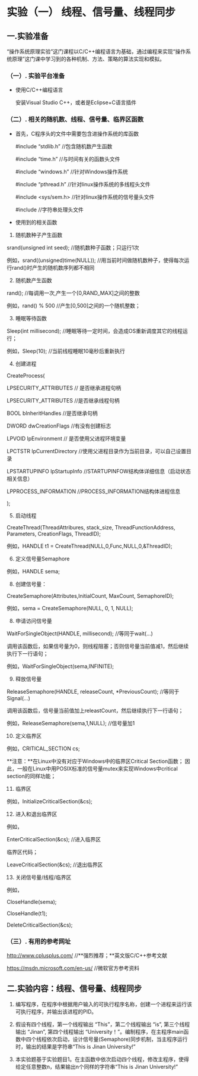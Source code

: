 # 实验（一） 线程、信号量、线程同步

## 一.实验准备

“操作系统原理实验”这门课程以C/C++编程语言为基础，通过编程来实现“操作系统原理”这门课中学习到的各种机制、方法、策略的算法实现和模拟。

### （一）. 实验平台准备

- 使用C/C++编程语言

  安装Visual Studio C++，或者是Eclipse+C语言插件

### （二）. 相关的随机数、线程、信号量、临界区函数

- 首先，C程序头的文件中需要包含进操作系统的库函数

  #include “stdlib.h”     //包含随机数产生函数

  #include “time.h”       //与时间有关的函数头文件

  #include “windows.h”    //针对Windows操作系统

  #include “pthread.h”    //针对linux操作系统的多线程头文件

  #include <sys/sem.h>      //针对linux操作系统的信号量头文件

  #include <string>         //字符串处理头文件

- 使用到的相关函数
1. 随机数种子产生函数

  srand(unsigned int seed);      //随机数种子函数；只运行1次  

  例如，srand((unsigned)time(NULL)); //用当前时间做随机数种子，使得每次运行rand()时产生的随机数序列都不相同

2. 随机数产生函数

  rand();      //每调用一次,产生一个[0,RAND\_MAX]之间的整数

  例如，rand() % 500       //产生[0,500]之间的一个随机整数；

3. 睡眠等待函数

  Sleep(int millisecond); //睡眠等待一定时间，会造成OS重新调度其它的线程运行；

  例如，Sleep(10);   //当前线程睡眠10毫秒后重新执行

4. 创建进程

  CreateProcess(

  LPSECURITY\_ATTRIBUTES // 是否继承进程句柄

  LPSECURITY\_ATTRIBUTES //是否继承线程句柄

  BOOL bInheritHandles //是否继承句柄

  DWORD dwCreationFlags //有没有创建标志

  LPVOID lpEnvironment // 是否使用父进程环境变量

  LPCTSTR lpCurrentDirectory //使用父进程目录作为当前目录，可以自己设置目录

  LPSTARTUPINFO lpStartupInfo //STARTUPINFOW结构体详细信息（启动状态相关信息）

  LPPROCESS\_INFORMATION //PROCESS\_INFORMATION结构体进程信息

  );

5. 启动线程

  CreateThread(ThreadAttribures, stack\_size, ThreadFunctionAddress, Parameters, CreationFlags, ThreadID);

  例如，HANDLE t1 = CreateThread(NULL,0,Func,NULL,0,&ThreadID);

6. 定义信号量Semaphore

  例如，HANDLE sema;

8. 创建信号量：

  CreateSemaphore(Attributes,InitialCount, MaxCount, SemaphoreID);

  例如，sema = CreateSemaphore(NULL, 0, 1, NULL);

8. 申请访问信号量

  WaitForSingleObject(HANDLE, millisecond);  //等同于wait(...)

  调用该函数后，如果信号量为0，则线程阻塞；否则信号量当前值减1，然后继续执行下一行语句；

  例如，WaitForSingleObject(sema,INFINITE);

9. 释放信号量

  ReleaseSemaphore(HANDLE, releaseCount, \*PreviousCount); //等同于Signal(...)

  调用该函数后，信号量当前值加上releastCount，然后继续执行下一行语句；

  例如，ReleaseSemaphore(sema,1,NULL);    //信号量加1

10. 定义临界区

  例如，CRITICAL\_SECTION cs;

  **注意：**在Linux中没有对应于Windows中的临界区Critical Section函数； 因此，一般在Linux中用POSIX标准的信号量mutex来实现Windows中critical section的同样功能；

11. 临界区

  例如，InitializeCriticalSection(&cs);

12. 进入和退出临界区

  例如，

  EnterCriticalSection(&cs);   //进入临界区

  临界区代码；

  LeaveCriticalSection(&cs);   //退出临界区

13. 关闭信号量/线程/临界区

  例如，

  CloseHandle(sema);

  CloseHandle(t1);

  DeleteCriticalSection(&cs);

### （三）.  有用的参考网址

  <http://www.cplusplus.com/>    //**强烈推荐；**英文版C/C++参考文献

  <https://msdn.microsoft.com/en-us/>       //微软官方参考资料

## 二.实验内容：线程、信号量、线程同步
  1. 编写程序，在程序中根据用户输入的可执行程序名称，创建一个进程来运行该可执行程序，并输出该进程的PID。

  2. 假设有四个线程，第一个线程输出 “This”，第二个线程输出 “is”, 第三个线程输出 “Jinan”, 第四个线程输出 “University！”。编制程序，在主程序main函数中四个线程依次启动，设计信号量(Semaphore)同步机制，当主程序运行时，输出的结果是字符串“This is Jinan University!”

  3. 本实验题基于实验题目1。在主函数中依次启动四个线程，修改主程序，使得给定任意整数n，结果输出n个同样的字符串“This is Jinan University!”

